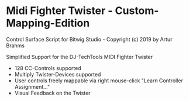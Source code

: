 # Midi Fighter Twister - Custom-Mapping-Edition 
Control Surface Script for Bitwig Studio - Copyright (c) 2019 by Artur Brahms

Simplified Support for the DJ-TechTools MIDI Fighter Twister

- 128 CC-Controls supported
- Multiply Twister-Devices supported
- User controls freely mappable via right mouse-click "Learn Controller Assignment..."
- Visual Feedback on the Twister
